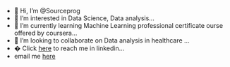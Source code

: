 - 👋 Hi, I’m @Sourceprog
- 👀 I’m interested in  Data Science, Data analysis...
- 🌱 I’m currently learning Machine Learning professional certificate ourse offered by  coursera...
- 💞️ I’m looking to collaborate on Data analysis in healthcare ...
- � Click [here](http://www.linkedin.com/in/palanimanigundan)  to reach me in linkedin... 
-   email me [here](vignamfive@outlook.com)

<!---
Sourceprog/Sourceprog is a ✨ special ✨ repository because its `README.md` (this file) appears on your GitHub profile.
You can click the Preview link to take a look at your changes.
--->
